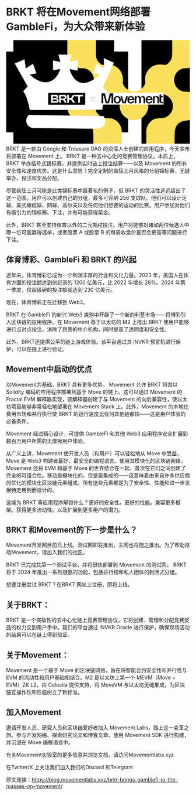 # BRKT 将在Movement网络部署GambleFi，为大众带来新体验
![img_1.png](img_1.png)
BRKT 是一款由 Google 和 Treasure DAO 的资深人士创建的应用程序，今天宣布将部署在 Movement 上。 BRKT 是一种去中心化的竞赛管理协议。本质上，BRKT 举办括号式锦标赛，并提供实时链上投注结算——以及 Movement 的所有安全性和速度优势。这是什么意思？完全定制的疯狂三月风格的分组锦标赛，无缝举办、投注和奖品分配。

尽管疯狂三月可能是此类锦标赛中最著名的例子，但 BRKT 的灵活性远远超出了这一范围。用户可以创建自己的分组，最多可容纳 256 支球队。他们可以设计足球、美式橄榄球、网球、高尔夫以及任何他们想要的运动的比赛。用户参加对他们有吸引力的锦标赛、下注，并有可能获得奖金。

此外，BRKT 甚至支持体育以外的二元期权投注。用户将能够对诸如两位候选人中哪一位可能赢得选举，或者股票 A 或股票 B 的每周收盘价是否会更高等问题进行下注。

## 体育博彩、GambleFi 和 BRKT 的兴起
近年来，体育博彩已成为一个利润丰厚的行业和文化力量。2023 年，美国人在体育方面的投注额达到创纪录的 1200 亿美元，比 2022 年增长 28%。2024 年第一季度，仅超级碗的投注额就达到 230 亿美元。

现在，体育博彩正在迁移到 Web3。

BRKT 在 GambleFi 的新兴 Web3 类别中开辟了一个新的利基市场——将博彩引入区块链的应用程序。在 Movement 基于以太坊的 M2 上推出 BRKT 使用户能够进行点对点投注，消除了昂贵的中介机构，同时提高了透明度和安全性。

此外，BRKT还提供公平的链上游戏体验。该平台通过其 INVKR 预言机进行保护，可以在链上进行验证。

## Movement中启动的优点
以Movement为基础，BRKT 具有更多优势。 Movement 允许 BRKT 将其以 Solidity 编码的应用程序部署到基于 Move 的链上。这可以通过 Movement 的 Fractal EVM 解释器实现，该解释器创建了与 Movement 的向后兼容性，使以太坊项目能够非常轻松地部署在 Movement Stack 上。此外，Movement 的本地化费用市场和并行执行使 BRKT 的运行速度比任何其他链都快——这是用户体验的必备条件。

Movement 经过精心设计，可提供 GambleFi 和其他 Web3 应用程序安全扩展到数百万用户所需的无摩擦用户体验。

从广义上讲，Movement 使开发人员（和用户）可以轻松地从 Move 中受益， Move 是 Web3 构建者最好、最安全的编程语言。使用其模块化的区块链网络，Movement 还将 EVM 和基于 Move 的世界结合在一起，首次在它们之间创建了完全的可组合性。移动是模块化的，但是是集成的——这意味着由来自许多供应商的优化的模块化区块链元素组成，所有这些元素都是为了安全性、性能和进一步发展特定用例而设计的。

这能为 BRKT 等应用程序解锁什么？更好的安全性。更好的性能。兼容更多框架。获得更多流动性。以及扩展到更多用户的潜力。

## BRKT 和Movement的下一步是什么？
Movement开发网目前已上线。测试网即将推出，主网也将随之推出。为了帮助推动Movement，请加入我们的社区。

BRKT 已完成其第一个测试平台，并将很快部署到 Movement 的测试网。 BRKT 将于 2024 年推出一系列很酷的功能，包括排行榜和私人团体的封闭式分组。

想要注册尝试 BRKT？在BRKT 网站上注册，即将上线。

## 关于BRKT：
BRKT 是一个突破性的去中心化链上竞赛管理协议，它将创建、管理和分配竞赛奖品的权力交到用户手中。我们的平台通过 INVKR Oracle 进行保护，确保现场活动的结果可以在链上得到验证。

## 关于Movement：
Movement 是一个基于 Move 的区块链网络，旨在将智能合约安全性和并行性与 EVM 的流动性和用户基础相结合。M2 是以太坊上第一个 MEVM（Move + EVM）ZK L2，由 Celestia 提供支持，将 MoveVM 与以太坊无缝集成，为区块链互操作性和性能树立了新标准。

## 加入Movement
邀请开发人员、研究人员和区块链爱好者加入 Movement Labs，踏上这一变革之旅。参与开发网络、探索研究论文和博客文章、使用 Movement SDK 进行构建，并沉浸在 Move 编程语言中。

有关Movement实验室的更多信息并浏览文档，请访问Movementlabs.xyz

在Twitter/X
上关注我们加入我们的Discord 和Telegram

原文连接：https://blog.movementlabs.xyz/brkt-brings-gamblefi-to-the-masses-on-movement/
